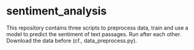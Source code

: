 # sentiment_analysis
This repository contains three scripts to preprocess data, train and use a model to predict the sentiment of text passages. Run after each other. Download the data before (cf., data_preprocess.py).
